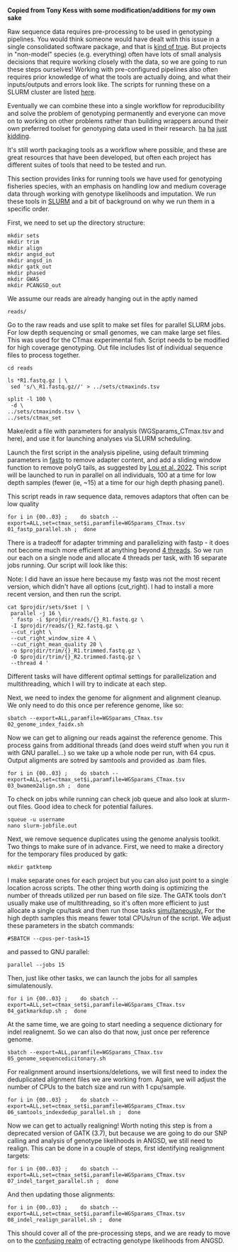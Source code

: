 **Copied from Tony Kess with some modification/additions for my own sake**

Raw sequence data requires pre-processing to be used in genotyping pipelines. You would think someone would have dealt with this issue in a single consolidated software package, and that is [kind of true](https://nf-co.re/sarek). But projects in "non-model" species (e.g. everything) often have lots of small analysis decisions that require working closely with the data, so we are going to run these steps ourselves! Working with pre-configured pipelines also often requires prior knowledge of what the tools are actually doing, and what their inputs/outputs and errors look like. The scripts for running these on a SLURM cluster are listed [here](https://github.com/TonyKess/genotyping_hpc/tree/main/scripts). 

Eventually we can combine these into a single workflow for reproducibility and solve the problem of genotyping permanently and everyone can move on to working on other problems rather than building wrappers around their own preferred toolset for genotyping data used in their research. [ha](https://www.ncbi.nlm.nih.gov/pmc/articles/PMC7111497/) [ha](https://academic.oup.com/bioinformatics/article/34/1/107/4096362) [just](https://github.com/snakemake-workflows/dna-seq-gatk-variant-calling) [kidding](https://www.nature.com/articles/nmeth.3505). 

It's still worth packaging tools as a workflow where possible, and these are great resources that have been developed, but often each project has different suites of tools that need to be tested and run.

This section provides links for running tools we have used for genotyping fisheries species, with an emphasis on handling low and medium coverage data through working with genotype likelihoods and imputation. We run these tools in [SLURM](https://slurm.schedmd.com/documentation.html) and a bit of background on why we run them in a specific order.

First, we need to set up the directory structure:
  
```
mkdir sets
mkdir trim
mkdir align
mkdir angsd_out
mkdir angsd_in
mkdir gatk_out
mkdir phased
mkdir GWAS
mkdir PCANGSD_out 
```
We assume our reads are already hanging out in the aptly named
  
```
reads/
```

Go to the raw reads and use split to make set files for parallel SLURM jobs. For low depth sequencing or small genomes, we can make large set files. This was used for the CTmax experimental fish. Script needs to be modified for high coverage genotyping.
Out file includes list of individual sequence files to process together.

 ``` 
cd reads
  
ls *R1.fastq.gz | \
  sed 's/\_R1.fastq.gz//' > ../sets/ctmaxinds.tsv 
  
 split -l 100 \
  -d \
 ../sets/ctmaxinds.tsv \
 ../sets/ctmax_set

```
    
Make/edit a file with parameters for analysis (WGSparams_CTmax.tsv and here), and use it for launching analyses via SLURM scheduling.  
  
Launch the first script in the analysis pipeline, using default trimming parameters in [fastp](https://github.com/OpenGene/fastp) to remove adapter content, and add a sliding window function to remove polyG tails, as suggested by [Lou et al. 2022](https://doi.org/10.1111/1755-0998.13559). This script will be launched to run in parallel on all individuals, 100 at a time for low depth samples (fewer (ie, ~15) at a time for our high depth phasing panel).

This script reads in raw sequence data, removes adaptors that often can be low quality

```
for i in {00..03} ;    do sbatch --export=ALL,set=ctmax_set$i,paramfile=WGSparams_CTmax.tsv 01_fastp_parallel.sh ;  done
```

There is a tradeoff for adapter trimming and parallelizing with fastp - it does not become much more efficient at anything beyond [4 threads](https://hpc.nih.gov/training/gatk_tutorial/preproc.html#preproc-single-tools). So we run our each on a single node and allocate 4 threads per task, with 16 separate jobs running. Our script will look like this:
 
 Note: I did have an issue here because my fastp was not the most recent version,  which didn't have all options (cut_right). I had to install a more recent version, and then run the script.
 
 ```
 cat $projdir/sets/$set | \
  parallel -j 16 \
  ' fastp -i $projdir/reads/{}_R1.fastq.gz \
  -I $projdir/reads/{}_R2.fastq.gz \
  --cut_right \
  --cut_right_window_size 4 \
  --cut_right_mean_quality 20 \
  -o $projdir/trim/{}_R1.trimmed.fastq.gz \
  -O $projdir/trim/{}_R2.trimmed.fastq.gz \
  --thread 4 '
  ```
Different tasks will have different optimal settings for parallelization and multithreading, which I will try to indicate at each step.
     
Next, we need to index the genome for alignment and alignment cleanup. We only need to do this once per reference genome, like so:

```
sbatch --export=ALL,paramfile=WGSparams_CTmax.tsv 02_genome_index_faidx.sh
```

Now we can get to aligning our reads against the reference genome. This process gains from additional threads (and does weird stuff when you run it with GNU parallel...) so we take up a whole node per run, with 64 cpus. 
Output aligments are sotred by samtools and provided as .bam files.
 
```
for i in {00..03} ;    do sbatch --export=ALL,set=ctmax_set$i,paramfile=WGSparams_CTmax.tsv 03_bwamem2align.sh ;  done

```

To check on jobs while running can check job queue and also look at slurm-out files. Good idea to check for potential failures.

```
squeue -u username
nano slurm-jobfile.out
```


Next, we remove sequence duplicates using the genome analysis toolkit. Two things to make sure of in advance. First, we need to make a directory for the temporary files produced by gatk:

```
mkdir gatktemp
```
I make separate ones for each project but you can also just point to a single location across scripts.
The other thing worth doing is optimizing the number of threads utilized per run based on file size. The GATK tools don't usually make use of multithreading, so it's often more efficient to just allocate a single cpu/task and then run those tasks [simultaneously.](https://en.wikipedia.org/wiki/Embarrassingly_parallel) For the high depth samples this means fewer total CPUs/run of the script. We adjust these parameters in the sbatch commands:

```
#SBATCH --cpus-per-task=15  
```

and passed to GNU parallel:

```
parallel --jobs 15
```
  
Then, just like other tasks, we can launch the jobs for all samples simulatenously.

```
for i in {00..03} ;    do sbatch --export=ALL,set=ctmax_set$i,paramfile=WGSparams_CTmax.tsv 04_gatkmarkdup.sh ;  done
```

At the same time, we are going to start needing a sequence dictionary for indel realignemt. So we can also do that now, just once per reference genome.
 
```
sbatch --export=ALL,paramfile=WGSparams_CTmax.tsv 05_genome_sequencedicitonary.sh
```

For realignment around insertsions/deletions, we will first need to index the deduplicated alignment files we are working from. Again, we will adjust the number of CPUs to the batch size and run with 1 cpu/sample. 

```
for i in {00..03} ;    do sbatch --export=ALL,set=ctmax_set$i,paramfile=WGSparams_CTmax.tsv 06_samtools_indexdedup_parallel.sh ;  done
```

Now we can get to actually realigning! Worth noting this step is from a deprecated version of GATK (3.7), but because we are going to do our SNP calling and analysis of genotype likelihoods in ANGSD, we still need to realign. This can be done in a couple of steps, first identifying realignment targets:

```
for i in {00..03} ;    do sbatch --export=ALL,set=ctmax_set$i,paramfile=WGSparams_CTmax.tsv 07_indel_target_parallel.sh ;  done
```

And then updating those alignments:  
```
for i in {00..03} ;    do sbatch --export=ALL,set=ctmax_set$i,paramfile=WGSparams_CTmax.tsv  08_indel_realign_parallel.sh ;  done
```  

This should cover all of the pre-processing steps, and we are ready to move on to the [confusing realm](https://github.com/ANGSD/angsd/issues) of ectracting genotype likelihoods from ANGSD.
